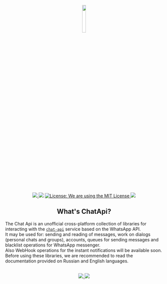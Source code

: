 <p align="center">
     <a href="https://chat-api.com">
          <img src="https://chat-api.com/img/logo-light.png" width="15%"  />
     </a>
</p>
<p align="center">
     <a href="https://www.nuget.org/packages/ChatApi.Core/"> 
          <img src="https://img.shields.io/badge/Version-1.0.1-success?style=for-the-badge&logo=appveyor" /> 
     </a>
     <img src="https://img.shields.io/badge/Release-Ok-success.svg?style=for-the-badge&logo=appveyor"  />
     <a href="LICENSE">
          <img src="https://img.shields.io/badge/license-MIT-success.svg?style=for-the-badge&logo=appveyor" 
               alt="License: We are using the MIT License"  />
     </a> 
     <img src="https://img.shields.io/badge/Author-Russian-success.svg?style=for-the-badge&logo=appveyor"  />
</p>
<h2 align="center">What's ChatApi?</h2>

The Chat Api is an unofficial cross-platform collection of libraries for interacting with the [`сhat-api`](https://chat-api.com) service based on the WhatsApp API. <br/>
It may be used for: sending and reading of messages, work on dialogs (personal chats and groups), accounts, queues for sending messages and blacklist operations for WhatsApp messenger. <br/> 
Also WebHook operations for the instant notifications will be available soon. 
Before using these libraries, we are recommended to read the documentation provided on Russian and English languages.
</br>
</br>

<p align="center">
     <a href="Documentation/ru-RU/README.md">
          <img src="https://img.shields.io/badge/Docs-Russian-informational.svg?style=for-the-badge&logo=appveyor"  />
     </a>
     <a href="Documentation/en-EN/README.md">
          <img src="https://img.shields.io/badge/Docs-English-informational.svg?style=for-the-badge&logo=appveyor"  />
     </a>
</p>

